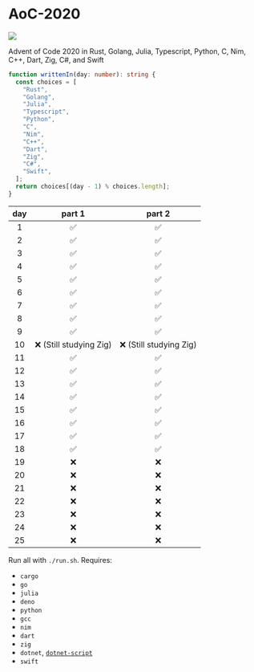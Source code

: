 # AoC-2020

[![](https://github.com/shilangyu/AoC-2020/workflows/ci/badge.svg)](https://github.com/shilangyu/AoC-2020/actions)

Advent of Code 2020 in Rust, Golang, Julia, Typescript, Python, C, Nim, C++, Dart, Zig, C#, and Swift

```ts
function writtenIn(day: number): string {
  const choices = [
    "Rust",
    "Golang",
    "Julia",
    "Typescript",
    "Python",
    "C",
    "Nim",
    "C++",
    "Dart",
    "Zig",
    "C#",
    "Swift",
  ];
  return choices[(day - 1) % choices.length];
}
```

| day |         part 1          |         part 2          |
| :-: | :---------------------: | :---------------------: |
|  1  |           ✅            |           ✅            |
|  2  |           ✅            |           ✅            |
|  3  |           ✅            |           ✅            |
|  4  |           ✅            |           ✅            |
|  5  |           ✅            |           ✅            |
|  6  |           ✅            |           ✅            |
|  7  |           ✅            |           ✅            |
|  8  |           ✅            |           ✅            |
|  9  |           ✅            |           ✅            |
| 10  | ❌ (Still studying Zig) | ❌ (Still studying Zig) |
| 11  |           ✅            |           ✅            |
| 12  |           ✅            |           ✅            |
| 13  |           ✅            |           ✅            |
| 14  |           ✅            |           ✅            |
| 15  |           ✅            |           ✅            |
| 16  |           ✅            |           ✅            |
| 17  |           ✅            |           ✅            |
| 18  |           ✅            |           ✅            |
| 19  |           ❌            |           ❌            |
| 20  |           ❌            |           ❌            |
| 21  |           ❌            |           ❌            |
| 22  |           ❌            |           ❌            |
| 23  |           ❌            |           ❌            |
| 24  |           ❌            |           ❌            |
| 25  |           ❌            |           ❌            |

Run all with `./run.sh`. Requires:

- `cargo`
- `go`
- `julia`
- `deno`
- `python`
- `gcc`
- `nim`
- `dart`
- `zig`
- `dotnet`, [`dotnet-script`](https://github.com/filipw/dotnet-script)
- `swift`
